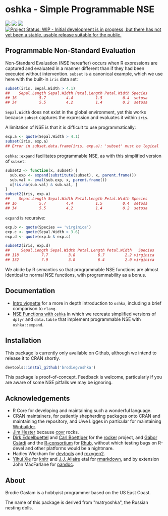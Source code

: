 <!-- README.md is generated from README.Rmd. Please edit that file -->



# oshka - Simple Programmable NSE

[![](https://travis-ci.org/brodieG/oshka.svg?branch=master)](https://travis-ci.org/brodieG/oshka)
[![](https://codecov.io/github/brodieG/oshka/coverage.svg?branch=master)](https://codecov.io/github/brodieG/oshka?branch=master)
[![](http://www.r-pkg.org/badges/version/oshka)](https://cran.r-project.org/package=oshka)
[![Project Status: WIP - Initial development is in progress, but there has not yet been a stable, usable release suitable for the public.](http://www.repostatus.org/badges/latest/wip.svg)](http://www.repostatus.org/#wip)


## Programmable Non-Standard Evaluation

Non-Standard Evaluation (NSE hereafter) occurs when R expressions are
captured and evaluated in a manner different than if they had been executed
without intervention.  `subset` is a canonical example, which we use here with
the built-in `iris` data set:


```r
subset(iris, Sepal.Width > 4.1)
##    Sepal.Length Sepal.Width Petal.Length Petal.Width Species
## 16          5.7         4.4          1.5         0.4  setosa
## 34          5.5         4.2          1.4         0.2  setosa
```

`Sepal.Width` does not exist in the global environment, yet this works because
`subset` captures the expression and evaluates it within `iris`.

A limitation of NSE is that it is difficult to use programmatically:


```r
exp.a <- quote(Sepal.Width > 4.1)
subset(iris, exp.a)
## Error in subset.data.frame(iris, exp.a): 'subset' must be logical
```

`oshka::expand` facilitates programmable NSE, as with this simplified
version of `subset`:


```r
subset2 <- function(x, subset) {
  sub.exp <- expand(substitute(subset), x, parent.frame())
  sub.val <- eval(sub.exp, x, parent.frame())
  x[!is.na(sub.val) & sub.val, ]
}
subset2(iris, exp.a)
##    Sepal.Length Sepal.Width Petal.Length Petal.Width Species
## 16          5.7         4.4          1.5         0.4  setosa
## 34          5.5         4.2          1.4         0.2  setosa
```

`expand` is recursive:


```r
exp.b <- quote(Species == 'virginica')
exp.c <- quote(Sepal.Width > 3.6)
exp.d <- quote(exp.b & exp.c)

subset2(iris, exp.d)
##     Sepal.Length Sepal.Width Petal.Length Petal.Width   Species
## 118          7.7         3.8          6.7         2.2 virginica
## 132          7.9         3.8          6.4         2.0 virginica
```

We abide by R semantics so that programmable NSE functions are almost
identical to normal NSE functions, with programmability as a bonus.


## Documentation

* [Intro
  vignette](http://htmlpreview.github.io/?https://github.com/brodieG/oshka/blob/master/inst/doc/introduction.html)
  for a more in depth introduction to `oshka`, including a brief comparison to
  `rlang`.
* [NSE Functions with
  `oshka`](http://htmlpreview.github.io/?https://github.com/brodieG/oshka/blob/master/inst/doc/nse-fun.html)
  in which we recreate simplified versions of `dplyr` and `data.table` that
  implement programmable NSE with `oshka::expand`.

## Installation

This package is currently only available on Github, although we intend to
release it to CRAN shortly.


```r
devtools::instal_github('brodieg/oshka')
```

This package is proof-of-concept.  Feedback is welcome, particularly if you are
aware of some NSE pitfalls we may be ignoring.

## Acknowledgements

* R Core for developing and maintaining such a wonderful language.
* CRAN maintainers, for patiently shepherding packages onto CRAN and maintaining
  the repository, and Uwe Ligges in particular for maintaining
  [Winbuilder](http://win-builder.r-project.org/).
* [Jim Hester](https://github.com/jimhester) because
  [covr](https://cran.r-project.org/package=covr) rocks.
* [Dirk Eddelbuettel](https://github.com/eddelbuettel) and [Carl
  Boettiger](https://github.com/cboettig) for the
  [rocker](https://github.com/rocker-org/rocker) project, and [Gábor
  Csárdi](https://github.com/gaborcsardi) and the
  [R-consortium](https://www.r-consortium.org/) for
  [Rhub](https://github.com/r-hub), without which testing bugs on R-devel and
  other platforms would be a nightmare.
* Hadley Wickham for [devtools](https://cran.r-project.org/package=devtools) and
  [roxygen2](https://cran.r-project.org/package=roxygen2).
* [Yihui Xie](https://github.com/yihui) for
  [knitr](https://cran.r-project.org/package=knitr) and  [J.J.
  Allaire](https://github.com/jjallaire) etal for
  [rmarkdown](https://cran.r-project.org/package=rmarkdown), and by extension
  John MacFarlane for [pandoc](http://pandoc.org/).

## About

Brodie Gaslam is a hobbyist programmer based on the US East Coast.

The name of this package is derived from "matryoshka", the Russian nesting
dolls.

